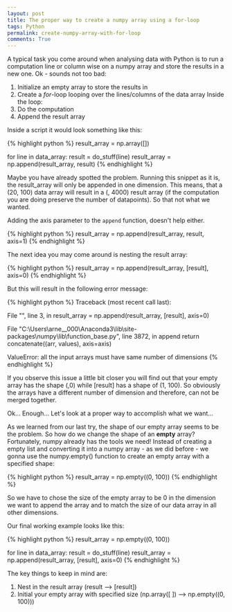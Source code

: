 ```yaml
---
layout: post
title: The proper way to create a numpy array using a for-loop
tags: Python
permalink: create-numpy-array-with-for-loop
comments: True
---
```


A typical task you come around when analysing data with Python is to run a computation line or column wise on a numpy array and store the results in a new one.
Ok - sounds not too bad:

1. Initialize an empty array to store the results in
2. Create a *for*-loop looping over the lines/columns of the data array
Inside the loop:
3. Do the computation
4. Append the result array

Inside a script it would look something like this:

{% highlight python %}
result_array = np.array([])

for line in data_array:
    result = do_stuff(line)
    result_array = np.append(result_array, result)
{% endhighlight %}

Maybe you have already spotted the problem. Running this snippet as it is, the result_array will only be appended in one dimension. This means, that a (20, 100) data array will result in a (, 4000) result array (if the computation you are doing preserve the number of datapoints). So that not what we wanted.

Adding the axis parameter to the ```append``` function, doesn't help either.

{% highlight python %}
result_array = np.append(result_array, result, axis=1)
{% endhighlight %}

The next idea you may come around is nesting the result array:

{% highlight python %}
result_array = np.append(result_array, [result], axis=0)
{% endhighlight %}

But this will result in the following error message:

{% highlight python %}
Traceback (most recent call last):

  File "<ipython-input-23-9e649ee3e8f4>", line 3, in <module>
    result_array = np.append(result_array, [result], axis=0)

  File "C:\Users\arne__000\Anaconda3\lib\site-packages\numpy\lib\function_base.py", line 3872, in append
    return concatenate((arr, values), axis=axis)

ValueError: all the input arrays must have same number of dimensions
{% endhighlight %}

If you observe this issue a little bit closer you will find out that your empty array has the shape (,0) while [result] has a shape of (1, 100). So obviously the arrays have a different number of dimension and therefore, can not be merged together.

Ok... Enough... Let's look at a proper way to accomplish what we want...

As we learned from our last try, the shape of our empty array seems to be the problem. So how do we change the shape of an **empty** array?
Fortunately, numpy already has the tools we need! Instead of creating a empty list and converting it into a numpy array - as we did before - we gonna use the numpy.empty() function to create an empty array with a specified shape:

{% highlight python %}
result_array = np.empty((0, 100))
{% endhighlight %}

So we have to chose the size of the empty array to be 0 in the dimension we want to append the array and to match the size of our data array in all other dimensions.

Our final working example looks like this:

{% highlight python %}
result_array = np.empty((0, 100))

for line in data_array:
    result = do_stuff(line)
    result_array = np.append(result_array, [result], axis=0)
{% endhighlight %}

The key things to keep in mind are:
1. Nest in the result array (result --> [result])
2. Initial your empty array with specified size (np.array([ ]) --> np.empty((0, 100)))